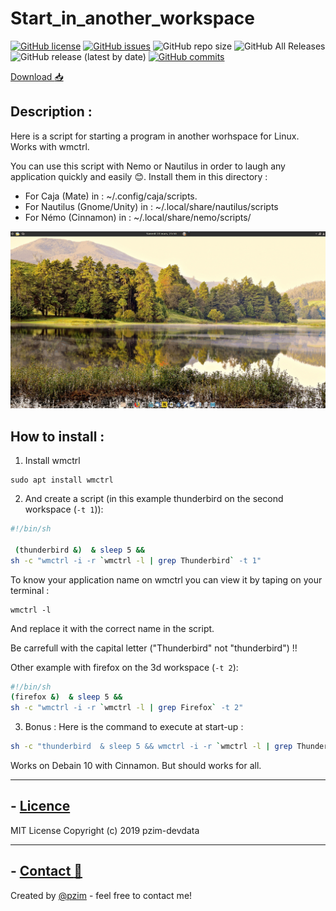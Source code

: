 # Start_in_another_workspace
[![GitHub license](https://img.shields.io/github/license/pzim-devdata/Tools-for-Debian?style=plastic)](https://github.com/pzim-devdata/Tools-for-Debian/blob/master/LICENSE)    [![GitHub issues](https://img.shields.io/github/issues/pzim-devdata/Tools-for-Debian?style=plastic)](https://github.com/pzim-devdata/Tools-for-Debian/issues)    ![GitHub repo size](https://img.shields.io/github/repo-size/pzim-devdata/Tools-for-Debian?style=plastic)    ![GitHub All Releases](https://img.shields.io/github/downloads/pzim-devdata/Tools-for-Debian/total?style=plastic)    ![GitHub release (latest by date)](https://img.shields.io/github/v/release/pzim-devdata/Tools-for-Debian?style=plastic)    [![GitHub commits](https://img.shields.io/github/commits-since/pzim-devdata/Tools-for-Debian/v1.0.0.svg?style=plastic)](https://GitHub.com/pzim-devata/Tools-for-Debian/commit/)


[Download :inbox_tray:](https://github.com/pzim-devdata/Tools-for-Linux/releases/download/v1.0.0/Start_in_another_workspace.zip)

## Description :

Here is a script for starting a program in another worhspace for Linux. Works with wmctrl. 

You can use this script with Nemo or Nautilus in order to laugh any application quickly and easily :blush:. Install them in this directory :

- For Caja (Mate) in : ~/.config/caja/scripts.
- For Nautilus (Gnome/Unity) in : ~/.local/share/nautilus/scripts
- For Némo (Cinnamon) in : ~/.local/share/nemo/scripts/

![Presentation__gif](Gifstat_in_another_workspace)

## How to install :

1. Install wmctrl
```command
sudo apt install wmctrl
```

2. And create a script (in this example thunderbird on the second workspace (```-t 1```)):

```bash
#!/bin/sh

 (thunderbird &)  & sleep 5 && 
sh -c "wmctrl -i -r `wmctrl -l | grep Thunderbird` -t 1"
```

To know your application name on wmctrl you can view it by taping on your terminal :
```command
wmctrl -l
```
And replace it with the correct name in the script.

Be carrefull with the capital letter ("Thunderbird" not "thunderbird") !!

Other example with firefox on the 3d workspace (```-t 2```):

```bash
#!/bin/sh
(firefox &)  & sleep 5 && 
sh -c "wmctrl -i -r `wmctrl -l | grep Firefox` -t 2"
```
3. Bonus :
Here is the command to execute at start-up :
```bash
sh -c "thunderbird  & sleep 5 && wmctrl -i -r `wmctrl -l | grep Thunderbird` -t 1"
```

Works on Debain 10 with Cinnamon. But should works for all.



--------------------------------------------

## - [Licence](https://github.com/pzim-devdata/DATA-developer/raw/master/LICENSE)
MIT License
Copyright (c) 2019 pzim-devdata

--------------------------------------------

## - [Contact :email:](mailto:pizim@posteo.net?subject=Contact%20from%20Github)
Created by [@pzim](https://www.pzim.fr/) - feel free to contact me!





